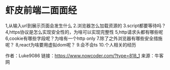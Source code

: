 # 虾皮前端二面面经

1,从输入url到展示页面会发生什么
2.浏览器怎么加载资源的
3.script都要等待吗？
4,https协议是怎么实现安全性的，为啥可以实现完整性
5,http请求头都有哪些呢
6,cookie有哪些字段呢？为啥有一个http only
7.除了之外浏览器有哪些安全措施呢？
8,react为啥要用虚拟dom呢？
9.会不会ts
10.个人相关的经历



作者：Luke9086
链接：https://www.nowcoder.com/?type=818_1
来源：牛客网